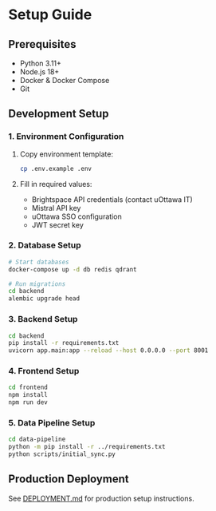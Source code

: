 # Setup Guide

## Prerequisites

- Python 3.11+
- Node.js 18+
- Docker & Docker Compose
- Git

## Development Setup

### 1. Environment Configuration

1. Copy environment template:
   ```bash
   cp .env.example .env
   ```

2. Fill in required values:
   - Brightspace API credentials (contact uOttawa IT)
   - Mistral API key
   - uOttawa SSO configuration
   - JWT secret key

### 2. Database Setup

```bash
# Start databases
docker-compose up -d db redis qdrant

# Run migrations
cd backend
alembic upgrade head
```

### 3. Backend Setup

```bash
cd backend
pip install -r requirements.txt
uvicorn app.main:app --reload --host 0.0.0.0 --port 8001
```

### 4. Frontend Setup

```bash
cd frontend
npm install
npm run dev
```

### 5. Data Pipeline Setup

```bash
cd data-pipeline
python -m pip install -r ../requirements.txt
python scripts/initial_sync.py
```

## Production Deployment

See [DEPLOYMENT.md](DEPLOYMENT.md) for production setup instructions.
